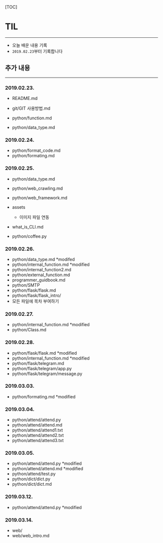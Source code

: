 [TOC]

# TIL

------



- 오늘 배운 내용 기록
- `2019.02.23`부터 기록합니다



## 추가 내용

------



### 2019.02.23.

- README.md
- git/GIT 사용방법.md

- python/function.md
- python/data_type.md



### 2019.02.24.

- python/format_code.md
- python/formating.md



### 2019.02.25.

- python/data_type.md
- python/web_crawling.md
- python/web_framework.md
- assets
  - 이미지 파일 연동
- what_is_CLI.md

- python/coffee.py



### 2019.02.26.

- python/data_type.md *modifed
- python/internal_function.md *modified
- python/internal_function2.md
- python/external_function.md
- programmer_guidbook.md
- python/SMTP
- python/flask/flask.md
- python/flask/flask_intro/
- 모든 파일에 목차 부여하기



### 2019.02.27.

- python/internal_function.md *modified
- python/Class.md



### 2019.02.28.

- python/flask/flask.md *modified
- python/internal_function.md *modified
- python/flask/telegram.md
- python/flask/telegram/app.py
- python/flask/telegram/message.py



### 2019.03.03.

- python/formating.md *modified



### 2019.03.04.

- python/attend/attend.py
- python/attend/attend.md
- python/attend/attend1.txt
- python/attend/attend2.txt
- python/attend/attend3.txt



### 2019.03.05.

- python/attend/attend.py *modified
- python/attend/attend.md *modified
- python/attend/test.py
- python/dict/dict.py
- python/dict/dict.md



### 2019.03.12.

- python/attend/attend.py *modified



### 2019.03.14.

- web/
- web/web_intro.md